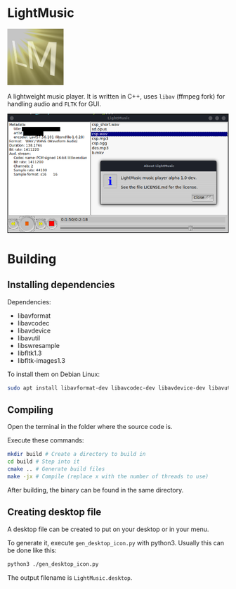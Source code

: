 # LightMusic

![Icon](img/icon.png)

A lightweight music player. It is written in C++, uses
`libav` (ffmpeg fork) for handling audio and `FLTK` for GUI.

![Screenshot](docs/img/sshot1.png)

# Building

## Installing dependencies

Dependencies:
* libavformat
* libavcodec
* libavdevice
* libavutil
* libswresample
* libfltk1.3
* libfltk-images1.3

To install them on Debian Linux:
```sh
sudo apt install libavformat-dev libavcodec-dev libavdevice-dev libavutil-dev libswresample-dev libfltk1.3-dev libfltk-images1.3
```

## Compiling

Open the terminal in the folder where the source code is.

Execute these commands:
```sh
mkdir build # Create a directory to build in
cd build # Step into it
cmake .. # Generate build files
make -jx # Compile (replace x with the number of threads to use)
```
After building, the binary can be found in the same directory.

## Creating desktop file
A desktop file can be created to put on your desktop or in your menu.

To generate it, execute `gen_desktop_icon.py` with python3.
Usually this can be done like this:
```sh
python3 ./gen_desktop_icon.py
```
The output filename is `LightMusic.desktop`.
